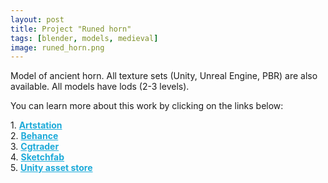 ```yaml
---
layout: post 
title: Project "Runed horn"
tags: [blender, models, medieval]
image: runed_horn.png
---
```

Model of ancient horn.
All texture sets (Unity, Unreal Engine, PBR) are also available. 
All models have lods (2-3 levels).

<!--more-->

You can learn more about this work by clicking on the links below: <br/>

<div>
	1.
    <a href="https://www.artstation.com/artwork/Jllg6n" target="_blank" style="font-weight: bold; color: #1CAAD9;">Artstation</a><br/>
	2.
	<a href="https://www.behance.net/gallery/71769969/Runed-horn" target="_blank" style="font-weight: bold; color: #1CAAD9;">Behance</a><br/>	
	3.
	<a href="https://www.cgtrader.com/3d-models/household/other/runed-horn" target="_blank" style="font-weight: bold; color: #1CAAD9;">Cgtrader</a><br/>
	4.
	<a href="https://sketchfab.com/3d-models/medieval-scandinavian-horn-73d7ec3f7c1b44eeaa2e7a627d1e7f28" target="_blank" style="font-weight: bold; color: #1CAAD9;">Sketchfab</a><br/>	
	5.
	<a href="https://assetstore.unity.com/packages/3d/characters/humanoids/runed-horn-131784" target="_blank" style="font-weight: bold; color: #1CAAD9;">Unity asset store</a>
</div>
